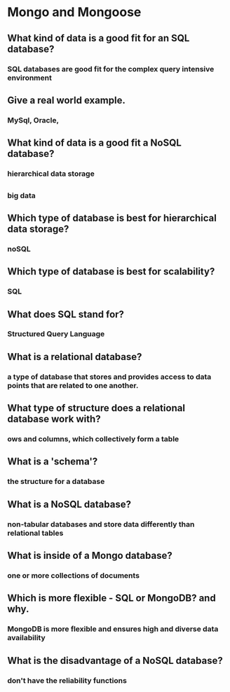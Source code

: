 #  Mongo and Mongoose

## What kind of data is a good fit for an SQL database?
### SQL databases are good fit for the complex query intensive environment

## Give a real world example.
### MySql, Oracle,

## What kind of data is a good fit a NoSQL database?
### hierarchical data storage

##
### big data

## Which type of database is best for hierarchical data storage?
### noSQL

## Which type of database is best for scalability?
### SQL


## What does SQL stand for?
### Structured Query Language

## What is a relational database?
### a type of database that stores and provides access to data points that are related to one another.

## What type of structure does a relational database work with?
### ows and columns, which collectively form a table

## What is a 'schema'?
### the structure for a database

## What is a NoSQL database?
### non-tabular databases and store data differently than relational tables


## What is inside of a Mongo database?
### one or more collections of documents


## Which is more flexible - SQL or MongoDB? and why.
### MongoDB is more flexible and ensures high and diverse data availability

## What is the disadvantage of a NoSQL database?

### don't have the reliability functions